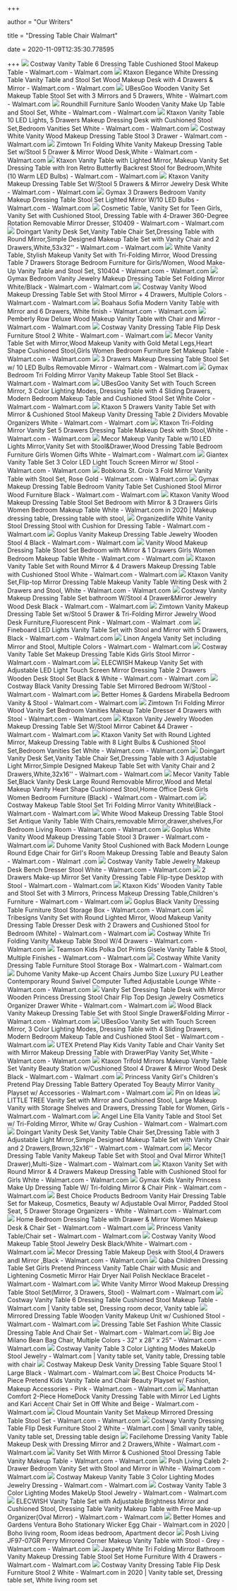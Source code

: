 +++
        
author = "Our Writers"
        
title = "Dressing Table Chair Walmart"
        
date = 2020-11-09T12:35:30.778595
        
+++
[ ![](https://i5.walmartimages.com/asr/7c420449-b5d8-42e7-a7e2-c3871a9f0d09_1.518bae246a82c34042429ddea10d42fa.jpeg?odnWidth=612&odnHeight=612&odnBg=ffffff)](https://i5.walmartimages.com/asr/7c420449-b5d8-42e7-a7e2-c3871a9f0d09_1.518bae246a82c34042429ddea10d42fa.jpeg?odnWidth=612&odnHeight=612&odnBg=ffffff) Costway Vanity Table 6 Dressing Table Cushioned Stool Makeup Table - Walmart.com  - Walmart.com
[ ![](https://i5.walmartimages.com/asr/482513c3-3a93-4c0c-b484-10336a344897_1.eddf388f68bb5f8891268c25c197a290.jpeg?odnWidth=612&odnHeight=612&odnBg=ffffff)](https://i5.walmartimages.com/asr/482513c3-3a93-4c0c-b484-10336a344897_1.eddf388f68bb5f8891268c25c197a290.jpeg?odnWidth=612&odnHeight=612&odnBg=ffffff) Ktaxon Elegance White Dressing Table Vanity Table and Stool Set Wood Makeup  Desk with 4 Drawers & Mirror - Walmart.com - Walmart.com
[ ![](https://i5.walmartimages.com/asr/2008015b-cdd5-4293-8f6e-d69f870a577a_1.14800a2e18d5ff1dc8debdb7112500eb.jpeg?odnWidth=612&odnHeight=612&odnBg=ffffff)](https://i5.walmartimages.com/asr/2008015b-cdd5-4293-8f6e-d69f870a577a_1.14800a2e18d5ff1dc8debdb7112500eb.jpeg?odnWidth=612&odnHeight=612&odnBg=ffffff) UBesGoo Wooden Vanity Set Makeup Table Stool Set with 3 Mirrors and 5  Drawers, White - Walmart.com - Walmart.com
[ ![](https://i5.walmartimages.com/asr/4741bdb0-afff-4f1b-8b73-925c4afb87f2_1.51c1bd37fcb47b35031673467e6d66a0.jpeg?odnWidth=612&odnHeight=612&odnBg=ffffff)](https://i5.walmartimages.com/asr/4741bdb0-afff-4f1b-8b73-925c4afb87f2_1.51c1bd37fcb47b35031673467e6d66a0.jpeg?odnWidth=612&odnHeight=612&odnBg=ffffff) Roundhill Furniture Sanlo Wooden Vanity Make Up Table and Stool Set, White  - Walmart.com - Walmart.com
[ ![](https://i5.walmartimages.com/asr/60e3875c-d8f9-4b6d-bb6d-5a36b3efffe1_1.b30f125db503ba9985a1ab3820177316.jpeg?odnWidth=612&odnHeight=612&odnBg=ffffff)](https://i5.walmartimages.com/asr/60e3875c-d8f9-4b6d-bb6d-5a36b3efffe1_1.b30f125db503ba9985a1ab3820177316.jpeg?odnWidth=612&odnHeight=612&odnBg=ffffff) Ktaxon Vanity Table 10 LED Lights, 5 Drawers Makeup Dressing Desk with  Cushioned Stool Set,Bedroom Vanities Set White - Walmart.com - Walmart.com
[ ![](https://i5.walmartimages.com/asr/40cba210-a40d-4133-ac9a-e382f4721970_1.fbab4d6e73b866d420c1a7addb50d442.jpeg?odnWidth=612&odnHeight=612&odnBg=ffffff)](https://i5.walmartimages.com/asr/40cba210-a40d-4133-ac9a-e382f4721970_1.fbab4d6e73b866d420c1a7addb50d442.jpeg?odnWidth=612&odnHeight=612&odnBg=ffffff) Costway White Vanity Wood Makeup Dressing Table Stool 3 Drawer - Walmart.com  - Walmart.com
[ ![](https://i5.walmartimages.com/asr/20371736-14d9-4783-9c60-99115610d565_1.08b51fbc35c1c653ac961e545f59f245.jpeg?odnWidth=612&odnHeight=612&odnBg=ffffff)](https://i5.walmartimages.com/asr/20371736-14d9-4783-9c60-99115610d565_1.08b51fbc35c1c653ac961e545f59f245.jpeg?odnWidth=612&odnHeight=612&odnBg=ffffff) Zimtown Tri Folding White Vanity Makeup Dressing Table Set w/Stool 5 Drawer  & Mirror Wood Desk,White - Walmart.com - Walmart.com
[ ![](https://i5.walmartimages.com/asr/476cf1f7-38fe-472c-b945-37f25157fd0a_1.47ebdc898e0dd2850ead83980bfe6664.jpeg?odnWidth=612&odnHeight=612&odnBg=ffffff)](https://i5.walmartimages.com/asr/476cf1f7-38fe-472c-b945-37f25157fd0a_1.47ebdc898e0dd2850ead83980bfe6664.jpeg?odnWidth=612&odnHeight=612&odnBg=ffffff) Ktaxon Vanity Table with Lighted Mirror, Makeup Vanity Set Dressing Table  with Iron Retro Butterfly Backrest Stool for Bedroom,White (10 Warm LED  Bulbs) - Walmart.com - Walmart.com
[ ![](https://i5.walmartimages.com/asr/d69b84dd-e457-47ac-ba67-d83dda8860de_1.6647258dc33948ba6e5c86119b5aa462.jpeg?odnWidth=612&odnHeight=612&odnBg=ffffff)](https://i5.walmartimages.com/asr/d69b84dd-e457-47ac-ba67-d83dda8860de_1.6647258dc33948ba6e5c86119b5aa462.jpeg?odnWidth=612&odnHeight=612&odnBg=ffffff) Ktaxon Vanity Makeup Dressing Table Set W/Stool 5 Drawers & Mirror Jewelry  Desk White - Walmart.com - Walmart.com
[ ![](https://i5.walmartimages.com/asr/0fcf5921-c55e-4d8f-b0cb-77df5d2bfc8e_1.8b989da94d579a52bcc8610eb01f4ff1.jpeg)](https://i5.walmartimages.com/asr/0fcf5921-c55e-4d8f-b0cb-77df5d2bfc8e_1.8b989da94d579a52bcc8610eb01f4ff1.jpeg) Gymax 3 Drawers Bedroom Vanity Makeup Dressing Table Stool Set Lighted  Mirror W/10 LED Bulbs - Walmart.com - Walmart.com
[ ![](https://i5.walmartimages.com/asr/bbf82979-bc5f-491b-89af-1b7d3ff1825e_1.8df1f747efd45e5038d32d036c278af5.jpeg?odnWidth=612&odnHeight=612&odnBg=ffffff)](https://i5.walmartimages.com/asr/bbf82979-bc5f-491b-89af-1b7d3ff1825e_1.8df1f747efd45e5038d32d036c278af5.jpeg?odnWidth=612&odnHeight=612&odnBg=ffffff) Cosmetic Table, Vanity Set for Teen Girls, Vanity Set with Cushioned Stool, Dressing  Table with 4-Drawer 360-Degree Rotation Removable Mirror Dresser, S10409 -  Walmart.com - Walmart.com
[ ![](https://i5.walmartimages.com/asr/69d70130-6f01-4d99-a7b0-4cc53152c9fd.2c4e1a14bdd5fa5d6c28bc8a030c1804.jpeg?odnWidth=612&odnHeight=612&odnBg=ffffff)](https://i5.walmartimages.com/asr/69d70130-6f01-4d99-a7b0-4cc53152c9fd.2c4e1a14bdd5fa5d6c28bc8a030c1804.jpeg?odnWidth=612&odnHeight=612&odnBg=ffffff) Doingart Vanity Desk Set,Vanity Table Chair Set,Dressing Table with Round  Mirror,Simple Designed Makeup Table Set with Vanity Chair and 2  Drawers,White,53x32'' - Walmart.com - Walmart.com
[ ![](https://i5.walmartimages.com/asr/84bdc1d0-9d82-477e-8098-d55649a458d3_1.fbe789677cb6fc395fccdaf999729396.jpeg?odnWidth=612&odnHeight=612&odnBg=ffffff)](https://i5.walmartimages.com/asr/84bdc1d0-9d82-477e-8098-d55649a458d3_1.fbe789677cb6fc395fccdaf999729396.jpeg?odnWidth=612&odnHeight=612&odnBg=ffffff) White Vanity Table, Stylish Makeup Vanity Set with Tri-Folding Mirror, Wood Dressing  Table 7 Drawers Storage Bedroom Furniture for Girls/Women, Wood Make-Up Vanity  Table and Stool Set, S10404 - Walmart.com - Walmart.com
[ ![](https://i5.walmartimages.com/asr/c813576b-79ea-48cf-b8a0-e0eaacc9f277_1.ea198d7d00795ff70340de754c256bba.jpeg?odnWidth=612&odnHeight=612&odnBg=ffffff)](https://i5.walmartimages.com/asr/c813576b-79ea-48cf-b8a0-e0eaacc9f277_1.ea198d7d00795ff70340de754c256bba.jpeg?odnWidth=612&odnHeight=612&odnBg=ffffff) Gymax Bedroom Vanity Jewelry Makeup Dressing Table Set Folding Mirror  White/Black - Walmart.com - Walmart.com
[ ![](https://i5.walmartimages.com/asr/138c768d-1819-4cb8-ad5f-7f0d0b0fe28e_1.b4f9702ec0fa68dae422ea30b9e4c9de.jpeg?odnWidth=612&odnHeight=612&odnBg=ffffff)](https://i5.walmartimages.com/asr/138c768d-1819-4cb8-ad5f-7f0d0b0fe28e_1.b4f9702ec0fa68dae422ea30b9e4c9de.jpeg?odnWidth=612&odnHeight=612&odnBg=ffffff) Costway Vanity Wood Makeup Dressing Table Set with Stool Mirror + 4  Drawers, Multiple Colors - Walmart.com - Walmart.com
[ ![](https://i5.walmartimages.com/asr/22c3530f-5688-410c-8fe5-05d7542af4c4_1.785eb7aa34613004656e27b83d187c81.jpeg?odnWidth=612&odnHeight=612&odnBg=ffffff)](https://i5.walmartimages.com/asr/22c3530f-5688-410c-8fe5-05d7542af4c4_1.785eb7aa34613004656e27b83d187c81.jpeg?odnWidth=612&odnHeight=612&odnBg=ffffff) Boahaus Sofia Modern Vanity Table with Mirror and 6 Drawers, White finish -  Walmart.com - Walmart.com
[ ![](https://i5.walmartimages.com/asr/7ca36ec7-b939-4992-8cd6-7718a88075e9_1.2ffe313eef5a259ab4094fd4b1f1ac8b.jpeg?odnWidth=612&odnHeight=612&odnBg=ffffff)](https://i5.walmartimages.com/asr/7ca36ec7-b939-4992-8cd6-7718a88075e9_1.2ffe313eef5a259ab4094fd4b1f1ac8b.jpeg?odnWidth=612&odnHeight=612&odnBg=ffffff) Pemberly Row Deluxe Wood Makeup Vanity Table with Chair and Mirror - Walmart.com  - Walmart.com
[ ![](https://i5.walmartimages.com/asr/400fa9ae-9f18-49a6-b10f-b2c46a9e39d9_1.871cd922dd52209d7668251b884926e1.jpeg?odnWidth=612&odnHeight=612&odnBg=ffffff)](https://i5.walmartimages.com/asr/400fa9ae-9f18-49a6-b10f-b2c46a9e39d9_1.871cd922dd52209d7668251b884926e1.jpeg?odnWidth=612&odnHeight=612&odnBg=ffffff) Costway Vanity Dressing Table Flip Desk Furniture Stool 2 White - Walmart.com  - Walmart.com
[ ![](https://i5.walmartimages.com/asr/47d2575d-6e77-4227-a08c-f50c0ec92208_1.db2249f1bba43c7974da65290bdf9966.jpeg?odnWidth=612&odnHeight=612&odnBg=ffffff)](https://i5.walmartimages.com/asr/47d2575d-6e77-4227-a08c-f50c0ec92208_1.db2249f1bba43c7974da65290bdf9966.jpeg?odnWidth=612&odnHeight=612&odnBg=ffffff) Mecor Vanity Table Set with Mirror,Wood Makeup Vanity with Gold Metal  Legs,Heart Shape Cushioned Stool,Girls Women Bedroom Furniture Set Makeup  Table - Walmart.com - Walmart.com
[ ![](https://i5.walmartimages.com/asr/1cb43b0c-0290-4566-bf6d-fdea5b24580b_1.43732b2fde276d4de13eaceb5c726097.jpeg?odnWidth=612&odnHeight=612&odnBg=ffffff)](https://i5.walmartimages.com/asr/1cb43b0c-0290-4566-bf6d-fdea5b24580b_1.43732b2fde276d4de13eaceb5c726097.jpeg?odnWidth=612&odnHeight=612&odnBg=ffffff) 3 Drawers Makeup Dressing Table Stool Set w/ 10 LED Bulbs Removable Mirror  - Walmart.com - Walmart.com
[ ![](https://i5.walmartimages.com/asr/bd0c7121-915f-4632-b5bc-b93e9538d0ea_1.39e51f77b0e8cf8941a585f8d84e851d.jpeg?odnWidth=612&odnHeight=612&odnBg=ffffff)](https://i5.walmartimages.com/asr/bd0c7121-915f-4632-b5bc-b93e9538d0ea_1.39e51f77b0e8cf8941a585f8d84e851d.jpeg?odnWidth=612&odnHeight=612&odnBg=ffffff) Gymax Bedroom Tri Folding Mirror Vanity Makeup Table Stool Set Black -  Walmart.com - Walmart.com
[ ![](https://i5.walmartimages.com/asr/10b78c8a-287f-45d1-9451-ea5fece31dae_1.c60f561249bf0cc75e82d3e39ed4d311.jpeg?odnWidth=612&odnHeight=612&odnBg=ffffff)](https://i5.walmartimages.com/asr/10b78c8a-287f-45d1-9451-ea5fece31dae_1.c60f561249bf0cc75e82d3e39ed4d311.jpeg?odnWidth=612&odnHeight=612&odnBg=ffffff) UBesGoo Vanity Set with Touch Screen Mirror, 3 Color Lighting Modes, Dressing  Table with 4 Sliding Drawers, Modern Bedroom Makeup Table and Cushioned  Stool Set White Color - Walmart.com - Walmart.com
[ ![](https://i5.walmartimages.com/asr/056721bb-5a32-4061-b041-19028ab26c83_1.f63e7de650e80e0d96d5169fb60ee1ce.jpeg?odnWidth=612&odnHeight=612&odnBg=ffffff)](https://i5.walmartimages.com/asr/056721bb-5a32-4061-b041-19028ab26c83_1.f63e7de650e80e0d96d5169fb60ee1ce.jpeg?odnWidth=612&odnHeight=612&odnBg=ffffff) Ktaxon 5 Drawers Vanity Table Set with Mirror & Cushioned Stool Makeup Vanity  Dressing Table 2 Dividers Movable Organizers White - Walmart.com - Walmart .com
[ ![](https://i5.walmartimages.com/asr/91369345-ec86-49ef-a9a2-1ffcb17ed51c_1.bd23a6afac82da042ee9a9cf0ccfccbf.jpeg?odnWidth=612&odnHeight=612&odnBg=ffffff)](https://i5.walmartimages.com/asr/91369345-ec86-49ef-a9a2-1ffcb17ed51c_1.bd23a6afac82da042ee9a9cf0ccfccbf.jpeg?odnWidth=612&odnHeight=612&odnBg=ffffff) Ktaxon Tri-Folding Mirror Vanity Set 5 Drawers Dressing Table Makeup Desk  with Stool,White - Walmart.com - Walmart.com
[ ![](https://i5.walmartimages.com/asr/913d69f4-d2fc-4186-ad59-219c031fdd24_1.6d1591f785f3454ea5a586d3e04840c2.jpeg?odnWidth=612&odnHeight=612&odnBg=ffffff)](https://i5.walmartimages.com/asr/913d69f4-d2fc-4186-ad59-219c031fdd24_1.6d1591f785f3454ea5a586d3e04840c2.jpeg?odnWidth=612&odnHeight=612&odnBg=ffffff) Mecor Makeup Vanity Table w/10 LED Lights Mirror,Vanity Set with  Stool&Drawer,Wood Dressing Table Bedroom Furniture Girls Women Gifts White  - Walmart.com - Walmart.com
[ ![](https://i5.walmartimages.com/asr/c94bf855-7c02-46b4-ba73-45b9e049885f_1.22ee2d9f1043de78f55c34cc6fd720e5.jpeg?odnWidth=612&odnHeight=612&odnBg=ffffff)](https://i5.walmartimages.com/asr/c94bf855-7c02-46b4-ba73-45b9e049885f_1.22ee2d9f1043de78f55c34cc6fd720e5.jpeg?odnWidth=612&odnHeight=612&odnBg=ffffff) Giantex Vanity Table Set 3 Color LED Light Touch Screen Mirror w/ Stool -  Walmart.com - Walmart.com
[ ![](https://i5.walmartimages.com/asr/21128f09-f2cd-4f53-9514-36eeb4349df5_1.8a6bf1f0729dc4c00b663cd8ac429613.jpeg?odnWidth=612&odnHeight=612&odnBg=ffffff)](https://i5.walmartimages.com/asr/21128f09-f2cd-4f53-9514-36eeb4349df5_1.8a6bf1f0729dc4c00b663cd8ac429613.jpeg?odnWidth=612&odnHeight=612&odnBg=ffffff) Bobkona St. Croix 3 Fold Mirror Vanity Table with Stool Set, Rose Gold -  Walmart.com - Walmart.com
[ ![](https://i5.walmartimages.com/asr/250a42f6-f389-4c0b-8463-a2c55e799b4c_1.2d8736fe8edd34c66c5f4cf8d5b2ff92.jpeg?odnWidth=612&odnHeight=612&odnBg=ffffff)](https://i5.walmartimages.com/asr/250a42f6-f389-4c0b-8463-a2c55e799b4c_1.2d8736fe8edd34c66c5f4cf8d5b2ff92.jpeg?odnWidth=612&odnHeight=612&odnBg=ffffff) Gymax Makeup Dressing Table Bedroom Vanity Table Set Cushioned Stool Mirror  Wood Furniture Black - Walmart.com - Walmart.com
[ ![](https://i.pinimg.com/originals/a3/6f/e4/a36fe470c9af55b593407f5b6f69d0c6.jpg)](https://i.pinimg.com/originals/a3/6f/e4/a36fe470c9af55b593407f5b6f69d0c6.jpg) Ktaxon Vanity Wood Makeup Dressing Table Stool Set Bedroom with Mirror & 3  Drawers Girls Women Bedroom Makeup Table White - Walmart.com in 2020 |  Makeup dressing table, Dressing table with stool,
[ ![](https://i5.walmartimages.com/asr/5b33679c-819b-469b-82c2-64b72a2bbf1a_1.b9ce735e1b60a0066d7abd529750e1f1.jpeg?odnWidth=612&odnHeight=612&odnBg=ffffff)](https://i5.walmartimages.com/asr/5b33679c-819b-469b-82c2-64b72a2bbf1a_1.b9ce735e1b60a0066d7abd529750e1f1.jpeg?odnWidth=612&odnHeight=612&odnBg=ffffff) Organizedlife White Vanity Stool Dressing Stool with Cushion for Dressing  Table - Walmart.com - Walmart.com
[ ![](https://i5.walmartimages.com/asr/bf69145d-0823-4294-8f11-f5a97da25489_1.a643f3c9542c856b8826916f2aa08039.jpeg?odnWidth=612&odnHeight=612&odnBg=ffffff)](https://i5.walmartimages.com/asr/bf69145d-0823-4294-8f11-f5a97da25489_1.a643f3c9542c856b8826916f2aa08039.jpeg?odnWidth=612&odnHeight=612&odnBg=ffffff) Goplus Vanity Makeup Dressing Table Jewelry Wooden Stool 4 Black - Walmart.com  - Walmart.com
[ ![](https://i5.walmartimages.com/asr/00b679de-eb81-4ca8-8da9-69028d516871.b0f079fd15b68c299524e6a0565489a1.jpeg?odnWidth=612&odnHeight=612&odnBg=ffffff)](https://i5.walmartimages.com/asr/00b679de-eb81-4ca8-8da9-69028d516871.b0f079fd15b68c299524e6a0565489a1.jpeg?odnWidth=612&odnHeight=612&odnBg=ffffff) Vanity Wood Makeup Dressing Table Stool Set Bedroom with Mirror & 1 Drawers  Girls Women Bedroom Makeup Table White - Walmart.com - Walmart.com
[ ![](https://i5.walmartimages.com/asr/d5a88a4a-116b-4f17-9abb-a3aa3ce22007_1.b3b460c76d6e6333db80964d7b73ecdf.jpeg)](https://i5.walmartimages.com/asr/d5a88a4a-116b-4f17-9abb-a3aa3ce22007_1.b3b460c76d6e6333db80964d7b73ecdf.jpeg) Ktaxon Vanity Table Set with Round Mirror & 4 Drawers Makeup Dressing Table  with Cushioned Stool White - Walmart.com - Walmart.com
[ ![](https://i5.walmartimages.com/asr/627f2446-30cc-4bff-8d33-41b30da3b0c4_1.7e6878ca35178bc2f192587b0f193f64.jpeg?odnWidth=612&odnHeight=612&odnBg=ffffff)](https://i5.walmartimages.com/asr/627f2446-30cc-4bff-8d33-41b30da3b0c4_1.7e6878ca35178bc2f192587b0f193f64.jpeg?odnWidth=612&odnHeight=612&odnBg=ffffff) Ktaxon Vanity Set,Flip-top Mirror Dressing Table Makeup Vanity Table  Writing Desk with 2 Drawers and Stool, White - Walmart.com - Walmart.com
[ ![](https://i5.walmartimages.com/asr/8a806ffe-614d-4af2-b3d6-f13d52d66dfb.40a48ac7809bffa7c8f51d8fda087255.jpeg?odnWidth=612&odnHeight=612&odnBg=ffffff)](https://i5.walmartimages.com/asr/8a806ffe-614d-4af2-b3d6-f13d52d66dfb.40a48ac7809bffa7c8f51d8fda087255.jpeg?odnWidth=612&odnHeight=612&odnBg=ffffff) Costway Vanity Makeup Dressing Table Set bathroom W/Stool 4 Drawer&Mirror  Jewelry Wood Desk Black - Walmart.com - Walmart.com
[ ![](https://i5.walmartimages.com/asr/81e1a124-d7b7-40bd-bb8f-6c4a5e8d0c87.c5ecac0a8e0cecb14d893966a369d4cb.jpeg?odnWidth=612&odnHeight=612&odnBg=ffffff)](https://i5.walmartimages.com/asr/81e1a124-d7b7-40bd-bb8f-6c4a5e8d0c87.c5ecac0a8e0cecb14d893966a369d4cb.jpeg?odnWidth=612&odnHeight=612&odnBg=ffffff) Zimtown Vanity Makeup Dressing Table Set w/Stool 5 Drawer & Tri-Folding  Mirror Jewelry Wood Desk Furniture,Fluorescent Pink - Walmart.com - Walmart .com
[ ![](https://i5.walmartimages.com/asr/e89bc36d-e144-4a47-b870-15b848614011_1.46eef88aae895cbbf3e5b80364470e7e.jpeg?odnWidth=612&odnHeight=612&odnBg=ffffff)](https://i5.walmartimages.com/asr/e89bc36d-e144-4a47-b870-15b848614011_1.46eef88aae895cbbf3e5b80364470e7e.jpeg?odnWidth=612&odnHeight=612&odnBg=ffffff) Fineboard LED Lights Vanity Table Set with Stool and Mirror with 5 Drawers,  Black - Walmart.com - Walmart.com
[ ![](https://i5.walmartimages.com/asr/a1697ac8-5bb5-4d2a-8ecf-7a34cf3cb810_1.9112723c1afd38b7994f76ecc19621db.jpeg)](https://i5.walmartimages.com/asr/a1697ac8-5bb5-4d2a-8ecf-7a34cf3cb810_1.9112723c1afd38b7994f76ecc19621db.jpeg) Linon Angela Vanity Set including Mirror and Stool, Multiple Colors -  Walmart.com - Walmart.com
[ ![](https://i5.walmartimages.com/asr/da05b474-1078-4787-a68a-aa53922c2aa3_1.8e1befb73947c89b37a0457b8974a15b.jpeg?odnWidth=612&odnHeight=612&odnBg=ffffff)](https://i5.walmartimages.com/asr/da05b474-1078-4787-a68a-aa53922c2aa3_1.8e1befb73947c89b37a0457b8974a15b.jpeg?odnWidth=612&odnHeight=612&odnBg=ffffff) Costway Vanity Table Set Makeup Dressing Table Kids Girls Stool Mirror -  Walmart.com - Walmart.com
[ ![](https://i5.walmartimages.com/asr/cf90271a-4421-4db3-946a-4eb527fc9e6b_1.90b404b9c83d2f2fbd712a4e7574352a.jpeg?odnWidth=612&odnHeight=612&odnBg=ffffff)](https://i5.walmartimages.com/asr/cf90271a-4421-4db3-946a-4eb527fc9e6b_1.90b404b9c83d2f2fbd712a4e7574352a.jpeg?odnWidth=612&odnHeight=612&odnBg=ffffff) ELECWISH Makeup Vanity Set with Adjustable LED Light Touch Screen Mirror Dressing  Table 2 Drawers Wooden Desk Stool Set Black & White - Walmart.com - Walmart .com
[ ![](https://i5.walmartimages.com/asr/08192147-4336-4558-9854-a52ba9174c6f_1.d3968084b1d85c08e32a12b929370d9d.jpeg?odnWidth=612&odnHeight=612&odnBg=ffffff)](https://i5.walmartimages.com/asr/08192147-4336-4558-9854-a52ba9174c6f_1.d3968084b1d85c08e32a12b929370d9d.jpeg?odnWidth=612&odnHeight=612&odnBg=ffffff) Costway Black Vanity Dressing Table Set Mirrored Bedroom W/Stool - Walmart.com  - Walmart.com
[ ![](https://i5.walmartimages.com/asr/c2d972e7-5c7f-4c6f-bdc1-7e49c06cd32b_1.4c9ca9807d93b0524e748d02a691b78d.jpeg)](https://i5.walmartimages.com/asr/c2d972e7-5c7f-4c6f-bdc1-7e49c06cd32b_1.4c9ca9807d93b0524e748d02a691b78d.jpeg) Better Homes & Gardens Mirabella Bedroom Vanity & Stool - Walmart.com -  Walmart.com
[ ![](https://i5.walmartimages.com/asr/cca6f386-9e9b-4cbc-9f3b-1c9bf4ecfb09_1.0f2ca8c568ecafa3712ba436836e046d.jpeg?odnWidth=612&odnHeight=612&odnBg=ffffff)](https://i5.walmartimages.com/asr/cca6f386-9e9b-4cbc-9f3b-1c9bf4ecfb09_1.0f2ca8c568ecafa3712ba436836e046d.jpeg?odnWidth=612&odnHeight=612&odnBg=ffffff) Zimtown Tri Folding Mirror Wood Vanity Set Bedroom Vanities Makeup Table  Dresser 4 Drawers with Stool - Walmart.com - Walmart.com
[ ![](https://i5.walmartimages.com/asr/50670539-b3b6-4fb0-b66d-f5255a63b2b4_1.6b76bcafe66a69bf835783e89aa0c0fc.jpeg?odnWidth=612&odnHeight=612&odnBg=ffffff)](https://i5.walmartimages.com/asr/50670539-b3b6-4fb0-b66d-f5255a63b2b4_1.6b76bcafe66a69bf835783e89aa0c0fc.jpeg?odnWidth=612&odnHeight=612&odnBg=ffffff) Ktaxon Vanity Jewelry Wooden Makeup Dressing Table Set W/Stool Mirror  Cabinet &4 Drawer - Walmart.com - Walmart.com
[ ![](https://i5.walmartimages.com/asr/cfd19ace-37e0-4f57-a587-03676a2d013a_1.ff6997dbcf7acfc3591b067158199962.jpeg?odnWidth=612&odnHeight=612&odnBg=ffffff)](https://i5.walmartimages.com/asr/cfd19ace-37e0-4f57-a587-03676a2d013a_1.ff6997dbcf7acfc3591b067158199962.jpeg?odnWidth=612&odnHeight=612&odnBg=ffffff) Ktaxon Vanity Set with Round Lighted Mirror, Makeup Dressing Table with 8  Light Bulbs & Cushioned Stool Set,Bedroom Vanities Set White - Walmart.com  - Walmart.com
[ ![](https://i5.walmartimages.com/asr/7448190d-c46c-4dad-8a16-7581c7abcf2a.7908f45b7ddc1b1b52bbd1103a7414f1.jpeg?odnWidth=612&odnHeight=612&odnBg=ffffff)](https://i5.walmartimages.com/asr/7448190d-c46c-4dad-8a16-7581c7abcf2a.7908f45b7ddc1b1b52bbd1103a7414f1.jpeg?odnWidth=612&odnHeight=612&odnBg=ffffff) Doingart Vanity Desk Set,Vanity Table Chair Set,Dressing Table with 3  Adjustable Light Mirror,Simple Designed Makeup Table Set with Vanity Chair  and 2 Drawers,White,32x16'' - Walmart.com - Walmart.com
[ ![](https://i5.walmartimages.com/asr/37538a2d-eed6-4a7a-955e-463492aff2bb_1.5a9997d3270dddd195320f2844f1c6d1.jpeg?odnWidth=612&odnHeight=612&odnBg=ffffff)](https://i5.walmartimages.com/asr/37538a2d-eed6-4a7a-955e-463492aff2bb_1.5a9997d3270dddd195320f2844f1c6d1.jpeg?odnWidth=612&odnHeight=612&odnBg=ffffff) Mecor Vanity Table Set,Black Vanity Desk Large Round Removable Mirror,Wood  and Metal Makeup Vanity Heart Shape Cushioned Stool,Home Office Desk Girls  Women Bedroom Furniture (Black) - Walmart.com - Walmart.com
[ ![](https://i5.walmartimages.com/asr/3cacfc3a-c16f-413a-a8a9-c61947407b03_1.4ec80eea240a5cba697f45309e5faf1c.jpeg?odnWidth=612&odnHeight=612&odnBg=ffffff)](https://i5.walmartimages.com/asr/3cacfc3a-c16f-413a-a8a9-c61947407b03_1.4ec80eea240a5cba697f45309e5faf1c.jpeg?odnWidth=612&odnHeight=612&odnBg=ffffff) Costway Makeup Table Stool Set Tri Folding Mirror Vanity White\Black -  Walmart.com - Walmart.com
[ ![](https://i5.walmartimages.com/asr/5d85c2ee-a52e-47a5-9390-012e05633fa0.04cc0b7c8191140f94795f6a023734c4.jpeg?odnWidth=612&odnHeight=612&odnBg=ffffff)](https://i5.walmartimages.com/asr/5d85c2ee-a52e-47a5-9390-012e05633fa0.04cc0b7c8191140f94795f6a023734c4.jpeg?odnWidth=612&odnHeight=612&odnBg=ffffff) White Wood Makeup Dressing Table Stool Set Antique Vanity Table With Chairs,removable  Mirror,drawer,shelves,For Bedroom Living Room - Walmart.com - Walmart.com
[ ![](https://i5.walmartimages.com/asr/82a7f392-5acb-435f-9816-979a57c23ac3_1.4471e3c94b1b2535fd75d62ee6366625.jpeg?odnWidth=2000&odnHeight=2000&odnBg=ffffff)](https://i5.walmartimages.com/asr/82a7f392-5acb-435f-9816-979a57c23ac3_1.4471e3c94b1b2535fd75d62ee6366625.jpeg?odnWidth=2000&odnHeight=2000&odnBg=ffffff) Goplus White Vanity Wood Makeup Dressing Table Stool 3 Drawer - Walmart.com  - Walmart.com
[ ![](https://i5.walmartimages.com/asr/67cc9155-f4cd-495c-b19e-e1d345af7fe5_1.684563ae1ea1ec6667f41bd55273646a.jpeg?odnWidth=612&odnHeight=612&odnBg=ffffff)](https://i5.walmartimages.com/asr/67cc9155-f4cd-495c-b19e-e1d345af7fe5_1.684563ae1ea1ec6667f41bd55273646a.jpeg?odnWidth=612&odnHeight=612&odnBg=ffffff) Duhome Vanity Stool Cushioned with Back Modern Lounge Round Edge Chair for  Girl's Room Makeup Dressing Table and Beauty Salon - Walmart.com - Walmart .com
[ ![](https://i5.walmartimages.com/asr/327d2442-1417-45ff-869b-4c009472e7d0_1.67531ca0367539c2e06b22a90e015d4b.jpeg?odnWidth=612&odnHeight=612&odnBg=ffffff)](https://i5.walmartimages.com/asr/327d2442-1417-45ff-869b-4c009472e7d0_1.67531ca0367539c2e06b22a90e015d4b.jpeg?odnWidth=612&odnHeight=612&odnBg=ffffff) Costway Vanity Table Jewelry Makeup Desk Bench Dresser Stool White - Walmart.com  - Walmart.com
[ ![](https://i5.walmartimages.com/asr/525d53a1-1ae7-41e9-9073-04c0972e9fb2_1.e3b3819e2f588e6a30941c168ea35ee3.jpeg?odnWidth=612&odnHeight=612&odnBg=ffffff)](https://i5.walmartimages.com/asr/525d53a1-1ae7-41e9-9073-04c0972e9fb2_1.e3b3819e2f588e6a30941c168ea35ee3.jpeg?odnWidth=612&odnHeight=612&odnBg=ffffff) 2 Drawers Make-up Mirror Set Vanity Dressing Table Flip-type Desktop with  Stool - Walmart.com - Walmart.com
[ ![](https://i5.walmartimages.com/asr/d3f1d05a-f2b9-49b8-89f4-128b4559fbcd_1.0ecfb0e7e6980285c63290cb5648ff0b.jpeg?odnWidth=612&odnHeight=612&odnBg=ffffff)](https://i5.walmartimages.com/asr/d3f1d05a-f2b9-49b8-89f4-128b4559fbcd_1.0ecfb0e7e6980285c63290cb5648ff0b.jpeg?odnWidth=612&odnHeight=612&odnBg=ffffff) Ktaxon Kids' Wooden Vanity Table and Stool Set with 3 Mirrors, Princess  Makeup Dressing Table,Children's Furniture - Walmart.com - Walmart.com
[ ![](https://i5.walmartimages.com/asr/7ef574f8-140b-430a-9c0d-385bebc85f0f_1.c085b7f058d859fe6964387fd47d861b.jpeg?odnWidth=612&odnHeight=612&odnBg=ffffff)](https://i5.walmartimages.com/asr/7ef574f8-140b-430a-9c0d-385bebc85f0f_1.c085b7f058d859fe6964387fd47d861b.jpeg?odnWidth=612&odnHeight=612&odnBg=ffffff) Goplus Black Vanity Dressing Table Furniture Stool Storage Box - Walmart.com  - Walmart.com
[ ![](https://i5.walmartimages.com/asr/650449d8-0d97-4644-86ec-3b5f69ca2640_1.52ff2757c7818c16e117dad0598abbf3.jpeg?odnWidth=612&odnHeight=612&odnBg=ffffff)](https://i5.walmartimages.com/asr/650449d8-0d97-4644-86ec-3b5f69ca2640_1.52ff2757c7818c16e117dad0598abbf3.jpeg?odnWidth=612&odnHeight=612&odnBg=ffffff) Tribesigns Vanity Set with Round Lighted Mirror, Wood Makeup Vanity  Dressing Table Dresser Desk with 2 Drawers and Cushioned Stool for Bedroom  (White) - Walmart.com - Walmart.com
[ ![](https://i5.walmartimages.com/asr/9091731d-1c27-49d0-a6e2-e7c6be30c9ba_1.d1af346c2750f965830ce9140202f9cc.jpeg?odnWidth=612&odnHeight=612&odnBg=ffffff)](https://i5.walmartimages.com/asr/9091731d-1c27-49d0-a6e2-e7c6be30c9ba_1.d1af346c2750f965830ce9140202f9cc.jpeg?odnWidth=612&odnHeight=612&odnBg=ffffff) Costway White Tri Folding Vanity Makeup Table Stool W/4 Drawers - Walmart.com  - Walmart.com
[ ![](https://i5.walmartimages.com/asr/ff99aa65-afae-47d8-8ad1-78ef46148edd_1.5f89d04bb79ccc8546f45814526c408d.jpeg?odnWidth=612&odnHeight=612&odnBg=ffffff)](https://i5.walmartimages.com/asr/ff99aa65-afae-47d8-8ad1-78ef46148edd_1.5f89d04bb79ccc8546f45814526c408d.jpeg?odnWidth=612&odnHeight=612&odnBg=ffffff) Teamson Kids Polka Dot Prints Gisele Vanity Table & Stool, Multiple  Finishes - Walmart.com - Walmart.com
[ ![](https://i5.walmartimages.com/asr/e2605422-14f9-4f0b-ac4b-7bf4495fce61_1.02d8a3c37c2e4855194eedf0109e16a1.jpeg)](https://i5.walmartimages.com/asr/e2605422-14f9-4f0b-ac4b-7bf4495fce61_1.02d8a3c37c2e4855194eedf0109e16a1.jpeg) Costway White Vanity Dressing Table Furniture Stool Storage Box - Walmart.com  - Walmart.com
[ ![](https://i5.walmartimages.com/asr/fb6cca62-ee87-49f9-aab6-107fa2687270_1.7152a7fbef17cc273a495ebcfb42bad9.jpeg?odnWidth=612&odnHeight=612&odnBg=ffffff)](https://i5.walmartimages.com/asr/fb6cca62-ee87-49f9-aab6-107fa2687270_1.7152a7fbef17cc273a495ebcfb42bad9.jpeg?odnWidth=612&odnHeight=612&odnBg=ffffff) Duhome Vanity Make-up Accent Chairs Jumbo Size Luxury PU Leather  Contemporary Round Swivel Computer Tufted Adjustable Lounge White - Walmart.com  - Walmart.com
[ ![](https://i5.walmartimages.com/asr/92bb1083-ff1f-4920-b7de-71ac0f35eeba_1.5f8b833347c7640a035f87fcaaf58d0c.jpeg?odnWidth=612&odnHeight=612&odnBg=ffffff)](https://i5.walmartimages.com/asr/92bb1083-ff1f-4920-b7de-71ac0f35eeba_1.5f8b833347c7640a035f87fcaaf58d0c.jpeg?odnWidth=612&odnHeight=612&odnBg=ffffff) Vanity Set Dressing Table Desk with Mirror Wooden Princess Dressing Stool  Chair Flip Top Design Jewelry Cosmetics Organizer Drawer White - Walmart.com  - Walmart.com
[ ![](https://i5.walmartimages.com/asr/8eda6123-3bbb-43b7-9b9d-35a82faf381d.4d58a0dd0fd7ec7e37d1a5b729eb1536.jpeg?odnWidth=612&odnHeight=612&odnBg=ffffff)](https://i5.walmartimages.com/asr/8eda6123-3bbb-43b7-9b9d-35a82faf381d.4d58a0dd0fd7ec7e37d1a5b729eb1536.jpeg?odnWidth=612&odnHeight=612&odnBg=ffffff) Wood Black Vanity Makeup Dressing Table Set with Stool Single  Drawer&Folding Mirror - Walmart.com - Walmart.com
[ ![](https://i5.walmartimages.com/asr/26b06449-9323-42b6-a36f-ed9f85a13b8e_1.b97fa2a124acc11b9720a6aad23bcd8a.jpeg?odnWidth=612&odnHeight=612&odnBg=ffffff)](https://i5.walmartimages.com/asr/26b06449-9323-42b6-a36f-ed9f85a13b8e_1.b97fa2a124acc11b9720a6aad23bcd8a.jpeg?odnWidth=612&odnHeight=612&odnBg=ffffff) UBesGoo Vanity Set with Touch Screen Mirror, 3 Color Lighting Modes, Dressing  Table with 4 Sliding Drawers, Modern Bedroom Makeup Table and Cushioned  Stool Set - Walmart.com - Walmart.com
[ ![](https://i5.walmartimages.com/asr/94664aad-6564-4cbf-ae2a-ac0902f32a80.e21a943473b3fa18e0e05570589b1501.jpeg?odnWidth=612&odnHeight=612&odnBg=ffffff)](https://i5.walmartimages.com/asr/94664aad-6564-4cbf-ae2a-ac0902f32a80.e21a943473b3fa18e0e05570589b1501.jpeg?odnWidth=612&odnHeight=612&odnBg=ffffff) UTEX Pretend Play Kids Vanity Table and Chair Vanity Set with Mirror Makeup Dressing  Table with DrawerPlay Vanity Set,White - Walmart.com - Walmart.com
[ ![](https://i5.walmartimages.com/asr/d1a5d8b0-8442-45be-a3fe-aea154ccbcf5.d2b1cb26117ad55712998945e5b07b55.jpeg?odnWidth=612&odnHeight=612&odnBg=ffffff)](https://i5.walmartimages.com/asr/d1a5d8b0-8442-45be-a3fe-aea154ccbcf5.d2b1cb26117ad55712998945e5b07b55.jpeg?odnWidth=612&odnHeight=612&odnBg=ffffff) Ktaxon Trifold Mirrors Makeup Vanity Table Set Vanity Beauty Station  w/Cushioned Stool 4 Drawer & Mirror Wood Desk Black - Walmart.com - Walmart .com
[ ![](https://i5.walmartimages.com/asr/f90b1431-9db7-4417-93dd-f20f89a9fffa_1.5cb7ce708d4d017cc41ad2b2abeeb08a.jpeg?odnWidth=612&odnHeight=612&odnBg=ffffff)](https://i5.walmartimages.com/asr/f90b1431-9db7-4417-93dd-f20f89a9fffa_1.5cb7ce708d4d017cc41ad2b2abeeb08a.jpeg?odnWidth=612&odnHeight=612&odnBg=ffffff) Princess Vanity Girl's Children's Pretend Play Dressing Table Battery  Operated Toy Beauty Mirror Vanity Playset w/ Accessories - Walmart.com -  Walmart.com
[ ![](https://i.pinimg.com/originals/02/6b/27/026b279797dd92230333830c3e21f62b.jpg)](https://i.pinimg.com/originals/02/6b/27/026b279797dd92230333830c3e21f62b.jpg) Pin on Ideas
[ ![](https://i5.walmartimages.com/asr/6022ea76-d7a0-4bca-bb29-85cc7cfc6727.86adedb770db000130e6d48fba3e72db.jpeg?odnWidth=612&odnHeight=612&odnBg=ffffff)](https://i5.walmartimages.com/asr/6022ea76-d7a0-4bca-bb29-85cc7cfc6727.86adedb770db000130e6d48fba3e72db.jpeg?odnWidth=612&odnHeight=612&odnBg=ffffff) LITTLE TREE Vanity Set with Mirror and Cushioned Stool, Large Makeup Vanity  with Storage Shelves and Drawers, Dressing Table for Women, Girls - Walmart.com  - Walmart.com
[ ![](https://i5.walmartimages.com/asr/a57bb5ff-9531-4c94-b187-1ddf56981305_1.b321aeb9a1fc276a0083df0073ac35d6.jpeg?odnWidth=612&odnHeight=612&odnBg=ffffff)](https://i5.walmartimages.com/asr/a57bb5ff-9531-4c94-b187-1ddf56981305_1.b321aeb9a1fc276a0083df0073ac35d6.jpeg?odnWidth=612&odnHeight=612&odnBg=ffffff) Angel Line Ella Vanity Table and Stool Set w/ Tri-Folding Mirror, White w/  Gray Cushion - Walmart.com - Walmart.com
[ ![](https://i5.walmartimages.com/asr/9b8cb827-6a52-4323-86dc-70fba7ca9ed9.1dd1c15cdc53a749b8afa8265e842ff7.jpeg?odnWidth=612&odnHeight=612&odnBg=ffffff)](https://i5.walmartimages.com/asr/9b8cb827-6a52-4323-86dc-70fba7ca9ed9.1dd1c15cdc53a749b8afa8265e842ff7.jpeg?odnWidth=612&odnHeight=612&odnBg=ffffff) Doingart Vanity Desk Set,Vanity Table Chair Set,Dressing Table with 3  Adjustable Light Mirror,Simple Designed Makeup Table Set with Vanity Chair  and 2 Drawers,Brown,32x16'' - Walmart.com - Walmart.com
[ ![](https://i5.walmartimages.com/asr/2d131e0c-51be-4082-ac18-5b5f5c51fff7_1.d7228e0ed4095a32cc679cf7f777e8b2.jpeg?odnWidth=612&odnHeight=612&odnBg=ffffff)](https://i5.walmartimages.com/asr/2d131e0c-51be-4082-ac18-5b5f5c51fff7_1.d7228e0ed4095a32cc679cf7f777e8b2.jpeg?odnWidth=612&odnHeight=612&odnBg=ffffff) Mecor Dressing Table Vanity Makeup Table Set with Stool and Oval Mirror  White(1 Drawer),Multi-Size - Walmart.com - Walmart.com
[ ![](https://i5.walmartimages.com/asr/5cac6cad-bbfc-4ec6-90cd-7d61d582e1af_1.4181b7159c378df50669f7f9526d05ad.jpeg?odnWidth=612&odnHeight=612&odnBg=ffffff)](https://i5.walmartimages.com/asr/5cac6cad-bbfc-4ec6-90cd-7d61d582e1af_1.4181b7159c378df50669f7f9526d05ad.jpeg?odnWidth=612&odnHeight=612&odnBg=ffffff) Ktaxon Vanity Set with Round Mirror & 4 Drawers Makeup Dressing Table with  Cushioned Stool for Girls White - Walmart.com - Walmart.com
[ ![](https://i5.walmartimages.com/asr/f81620b4-32e4-40a5-9203-f3411929f0ed.b89778f0bfd651df3771583e10c182c5.jpeg?odnWidth=612&odnHeight=612&odnBg=ffffff)](https://i5.walmartimages.com/asr/f81620b4-32e4-40a5-9203-f3411929f0ed.b89778f0bfd651df3771583e10c182c5.jpeg?odnWidth=612&odnHeight=612&odnBg=ffffff) Gymax Kids Vanity Princess Make Up Dressing Table W/ Tri-folding Mirror &  Chair Pink - Walmart.com - Walmart.com
[ ![](https://i5.walmartimages.com/asr/12096686-5759-48e3-a876-0904db152bce_1.314508f6da15040099dc2eef80b179e6.jpeg?odnWidth=612&odnHeight=612&odnBg=ffffff)](https://i5.walmartimages.com/asr/12096686-5759-48e3-a876-0904db152bce_1.314508f6da15040099dc2eef80b179e6.jpeg?odnWidth=612&odnHeight=612&odnBg=ffffff) Best Choice Products Bedroom Vanity Hair Dressing Table Set for Makeup,  Cosmetics, Beauty w/ Adjustable Oval Mirror, Padded Stool Seat, 5 Drawer  Storage Organizers - White - Walmart.com - Walmart.com
[ ![](https://i5.walmartimages.com/asr/39d01988-3e81-4c4c-a479-536c4f589503.9b7ae28c44fd71054043ece8df6f50f8.jpeg?odnWidth=612&odnHeight=612&odnBg=ffffff)](https://i5.walmartimages.com/asr/39d01988-3e81-4c4c-a479-536c4f589503.9b7ae28c44fd71054043ece8df6f50f8.jpeg?odnWidth=612&odnHeight=612&odnBg=ffffff) Home Bedroom Dressing Table with Drawer & Mirror Women Makeup Desk & Chair  Set - Walmart.com - Walmart.com
[ ![](https://i5.walmartimages.com/asr/c301abfa-81df-4ec5-a46a-8c7d1944bcab_1.35af8883d4cc336ec8a0c49b58c5bbbb.jpeg?odnWidth=612&odnHeight=612&odnBg=ffffff)](https://i5.walmartimages.com/asr/c301abfa-81df-4ec5-a46a-8c7d1944bcab_1.35af8883d4cc336ec8a0c49b58c5bbbb.jpeg?odnWidth=612&odnHeight=612&odnBg=ffffff) Princess Vanity Table/Chair set - Walmart.com - Walmart.com
[ ![](https://i5.walmartimages.com/asr/6ec3920c-2fa0-463a-a7cf-b2afee6f93bb_1.c6ef8139793ebe787047e828980f3480.jpeg?odnWidth=612&odnHeight=612&odnBg=ffffff)](https://i5.walmartimages.com/asr/6ec3920c-2fa0-463a-a7cf-b2afee6f93bb_1.c6ef8139793ebe787047e828980f3480.jpeg?odnWidth=612&odnHeight=612&odnBg=ffffff) Costway Vanity Wood Makeup Table Stool Jewelry Desk Black/White - Walmart.com  - Walmart.com
[ ![](https://i5.walmartimages.com/asr/4a996fef-1bb2-43d1-9c6b-66a55bca8c5a_1.ea7981fe360c626653592e3067382a8d.jpeg?odnWidth=612&odnHeight=612&odnBg=ffffff)](https://i5.walmartimages.com/asr/4a996fef-1bb2-43d1-9c6b-66a55bca8c5a_1.ea7981fe360c626653592e3067382a8d.jpeg?odnWidth=612&odnHeight=612&odnBg=ffffff) Mecor Dressing Table Makeup Desk with Stool,4 Drawers andl Mirror ,Black -  Walmart.com - Walmart.com
[ ![](https://i5.walmartimages.com/asr/47fdad35-951f-4f25-88c3-7c06e9c0f300.9b292121a9904f4879d713b96a86a31d.jpeg?odnWidth=612&odnHeight=612&odnBg=ffffff)](https://i5.walmartimages.com/asr/47fdad35-951f-4f25-88c3-7c06e9c0f300.9b292121a9904f4879d713b96a86a31d.jpeg?odnWidth=612&odnHeight=612&odnBg=ffffff) Qaba Children Dressing Table Set Girls Pretend Princess Vanity Table Chair  with Music and Lightening Cosmetic Mirror Hair Dryer Nail Polish Necklace  Bracelet - Walmart.com - Walmart.com
[ ![](https://i5.walmartimages.com/asr/d47892e9-0419-4bc0-a507-4765b9de55dc_1.84a35a75f0f084c1a59e0492c5bc93ca.jpeg?odnWidth=612&odnHeight=612&odnBg=ffffff)](https://i5.walmartimages.com/asr/d47892e9-0419-4bc0-a507-4765b9de55dc_1.84a35a75f0f084c1a59e0492c5bc93ca.jpeg?odnWidth=612&odnHeight=612&odnBg=ffffff) White Vanity Mirror Wood Makeup Dressing Table Stool Set(Mirror, 3 Drawers,  Stool) - Walmart.com - Walmart.com
[ ![](https://i.pinimg.com/originals/44/89/e4/4489e46c42367e909fa2cc2a4d36d8ab.jpg)](https://i.pinimg.com/originals/44/89/e4/4489e46c42367e909fa2cc2a4d36d8ab.jpg) Costway Vanity Table 6 Dressing Table Cushioned Stool Makeup Table - Walmart.com  | Vanity table set, Dressing room decor, Vanity table
[ ![](https://i5.walmartimages.com/asr/587b7ad7-33ad-4202-80c9-83122f6e47df_1.c5f4f8bb3d4262b9d50be614ce0dab1c.jpeg?odnWidth=2000&odnHeight=2000&odnBg=ffffff)](https://i5.walmartimages.com/asr/587b7ad7-33ad-4202-80c9-83122f6e47df_1.c5f4f8bb3d4262b9d50be614ce0dab1c.jpeg?odnWidth=2000&odnHeight=2000&odnBg=ffffff) Mirrored Dressing Table Wooden Vanity Makeup Unit w/ Cushioned Stool -  Walmart.com - Walmart.com
[ ![](https://i5.walmartimages.com/asr/cc39bf12-8563-48f8-b789-444109109d26_1.259533c51062229fb76eadb1395025ac.jpeg?odnWidth=612&odnHeight=612&odnBg=ffffff)](https://i5.walmartimages.com/asr/cc39bf12-8563-48f8-b789-444109109d26_1.259533c51062229fb76eadb1395025ac.jpeg?odnWidth=612&odnHeight=612&odnBg=ffffff) Dressing Table Set Fashion White Classic Dressing Table And Chair Set -  Walmart.com - Walmart.com
[ ![](https://i5.walmartimages.com/asr/7a112091-197a-48d9-9e58-6503ee0041c2_1.ee22dbd743135855c15fa10d50f5ec7a.jpeg)](https://i5.walmartimages.com/asr/7a112091-197a-48d9-9e58-6503ee0041c2_1.ee22dbd743135855c15fa10d50f5ec7a.jpeg) Big Joe Milano Bean Bag Chair, Multiple Colors - 32" x 28" x 25" - Walmart.com  - Walmart.com
[ ![](https://i.pinimg.com/474x/0e/0e/9d/0e0e9df087b6ec677eba9652d0db63a9.jpg)](https://i.pinimg.com/474x/0e/0e/9d/0e0e9df087b6ec677eba9652d0db63a9.jpg) Costway Vanity Table 3 Color Lighting Modes MakeUp Stool Jewelry - Walmart.com  | Vanity table set, Vanity table, Dressing table with chair
[ ![](https://i5.walmartimages.com/asr/8e11213e-8dea-4671-bd7e-232c5f3ce0ae_1.8acb7ac7d7df5c41955a29c2cc18b20b.jpeg?odnWidth=612&odnHeight=612&odnBg=ffffff)](https://i5.walmartimages.com/asr/8e11213e-8dea-4671-bd7e-232c5f3ce0ae_1.8acb7ac7d7df5c41955a29c2cc18b20b.jpeg?odnWidth=612&odnHeight=612&odnBg=ffffff) Costway Makeup Desk Vanity Dressing Table Square Stool 1 Large Black -  Walmart.com - Walmart.com
[ ![](https://i5.walmartimages.com/asr/234f2cc7-07ed-4696-82e0-d9af8ee0b1c2.0a3f673a8c60b0ba409daa7dbf964241.jpeg?odnWidth=612&odnHeight=612&odnBg=ffffff)](https://i5.walmartimages.com/asr/234f2cc7-07ed-4696-82e0-d9af8ee0b1c2.0a3f673a8c60b0ba409daa7dbf964241.jpeg?odnWidth=612&odnHeight=612&odnBg=ffffff) Best Choice Products 14-Piece Pretend Kids Vanity Table and Chair Beauty  Playset w/ Fashion, Makeup Accessories - Pink - Walmart.com - Walmart.com
[ ![](https://i5.walmartimages.com/asr/d1734e22-a44a-498a-854d-9c61d31bd32b.d47f099d4d7547437e2ff365f273f41c.jpeg?odnWidth=612&odnHeight=612&odnBg=ffffff)](https://i5.walmartimages.com/asr/d1734e22-a44a-498a-854d-9c61d31bd32b.d47f099d4d7547437e2ff365f273f41c.jpeg?odnWidth=612&odnHeight=612&odnBg=ffffff) Manhattan Comfort 2-Piece HomeDock Vanity Dressing Table with Mirror Led  Lights and Kari Accent Chair Set in Off White and Beige - Walmart.com -  Walmart.com
[ ![](https://i5.walmartimages.com/asr/f4b0e76d-a407-40bf-b364-a49e4e918766_1.79f932e41b6128f617127e5c3e9f3c7a.jpeg?odnWidth=612&odnHeight=612&odnBg=ffffff)](https://i5.walmartimages.com/asr/f4b0e76d-a407-40bf-b364-a49e4e918766_1.79f932e41b6128f617127e5c3e9f3c7a.jpeg?odnWidth=612&odnHeight=612&odnBg=ffffff) Cloud Mountain Vanity Set Makeup Mirrored Dressing Table Stool Set - Walmart.com  - Walmart.com
[ ![](https://i.pinimg.com/474x/87/66/0f/87660f2532c8ad5d605ce80884dd02ea.jpg)](https://i.pinimg.com/474x/87/66/0f/87660f2532c8ad5d605ce80884dd02ea.jpg) Costway Vanity Dressing Table Flip Desk Furniture Stool 2 White - Walmart.com  | Small vanity table, Vanity table set, Dressing table design
[ ![](https://i5.walmartimages.com/asr/23187fd3-e9fa-4014-976e-6a3d559cffb0_1.8f8a0b6b2e36cbe1ee307fb68363ee7b.jpeg?odnWidth=612&odnHeight=612&odnBg=ffffff)](https://i5.walmartimages.com/asr/23187fd3-e9fa-4014-976e-6a3d559cffb0_1.8f8a0b6b2e36cbe1ee307fb68363ee7b.jpeg?odnWidth=612&odnHeight=612&odnBg=ffffff) Facilehome Dressing Vanity Table Makeup Desk with Dressing Mirror and 2  Drawers,White - Walmart.com - Walmart.com
[ ![](https://i5.walmartimages.com/asr/2190c120-43c3-4b96-ae89-102157baf8a9_1.3ed1b7f384dcca266b60bba9e4373bd0.jpeg?odnWidth=612&odnHeight=612&odnBg=ffffff)](https://i5.walmartimages.com/asr/2190c120-43c3-4b96-ae89-102157baf8a9_1.3ed1b7f384dcca266b60bba9e4373bd0.jpeg?odnWidth=612&odnHeight=612&odnBg=ffffff) Vanity Set With Mirror & Cushioned Stool Dressing Table Vanity Makeup Table  - Walmart.com - Walmart.com
[ ![](https://i5.walmartimages.com/asr/1aeb63e7-20c2-4674-add2-d58b0e681b23_1.7e2d336089f86f2329d5531dd17955b1.jpeg?odnWidth=612&odnHeight=612&odnBg=ffffff)](https://i5.walmartimages.com/asr/1aeb63e7-20c2-4674-add2-d58b0e681b23_1.7e2d336089f86f2329d5531dd17955b1.jpeg?odnWidth=612&odnHeight=612&odnBg=ffffff) Posh Living Caleb 2-Drawer Bedroom Vanity Set with Stool and Mirror in  White - Walmart.com - Walmart.com
[ ![](https://i5.walmartimages.com/asr/62df2a7a-f45f-48ef-822f-d67b434e2fdf_1.8b4430583b2b4962fd1657ac0364aea6.jpeg?odnWidth=612&odnHeight=612&odnBg=ffffff)](https://i5.walmartimages.com/asr/62df2a7a-f45f-48ef-822f-d67b434e2fdf_1.8b4430583b2b4962fd1657ac0364aea6.jpeg?odnWidth=612&odnHeight=612&odnBg=ffffff) Costway Makeup Vanity Table 3 Color Lighting Modes Jewelry Dressing -  Walmart.com - Walmart.com
[ ![](https://i5.walmartimages.com/asr/878be0ed-f0bf-4f19-bc06-3080bc834587_1.f804ab82718dc455f437fcfd9365682e.jpeg?odnWidth=612&odnHeight=612&odnBg=ffffff)](https://i5.walmartimages.com/asr/878be0ed-f0bf-4f19-bc06-3080bc834587_1.f804ab82718dc455f437fcfd9365682e.jpeg?odnWidth=612&odnHeight=612&odnBg=ffffff) Costway Vanity Table 3 Color Lighting Modes MakeUp Stool Jewelry - Walmart.com  - Walmart.com
[ ![](https://i5.walmartimages.com/asr/0c1838ce-2c70-4d04-b532-10402ae4597a_1.55b979173c24671af916da582d7b5b2e.jpeg?odnWidth=612&odnHeight=612&odnBg=ffffff)](https://i5.walmartimages.com/asr/0c1838ce-2c70-4d04-b532-10402ae4597a_1.55b979173c24671af916da582d7b5b2e.jpeg?odnWidth=612&odnHeight=612&odnBg=ffffff) ELECWISH Vanity Table Set with Adjustable Brightness Mirror and Cushioned  Stool, Dressing Table Vanity Makeup Table with Free Make-up Organizer(Oval  Mirror) - Walmart.com - Walmart.com
[ ![](https://i.pinimg.com/736x/41/78/92/417892226a63b1acdd36cffecb29c4ef.jpg)](https://i.pinimg.com/736x/41/78/92/417892226a63b1acdd36cffecb29c4ef.jpg) Better Homes and Gardens Ventura Boho Stationary Wicker Egg Chair - Walmart.com  in 2020 | Boho living room, Room ideas bedroom, Apartment decor
[ ![](https://i5.walmartimages.com/asr/a1d206fb-b427-48e3-9779-c7cbd4941076_1.f7fd1a72bdb7d8fea02d353cb7643bfa.jpeg)](https://i5.walmartimages.com/asr/a1d206fb-b427-48e3-9779-c7cbd4941076_1.f7fd1a72bdb7d8fea02d353cb7643bfa.jpeg) Posh Living JF97-07GR Perry Mirrored Corner Makeup Vanity Table with Stool  - Grey - Walmart.com - Walmart.com
[ ![](https://i5.walmartimages.com/asr/b8cabfd0-5f32-4c3b-96bd-2cee4823c912_1.46b736cbe189644e24d224334ee625f4.jpeg?odnWidth=612&odnHeight=612&odnBg=ffffff)](https://i5.walmartimages.com/asr/b8cabfd0-5f32-4c3b-96bd-2cee4823c912_1.46b736cbe189644e24d224334ee625f4.jpeg?odnWidth=612&odnHeight=612&odnBg=ffffff) Jaxpety White Tri Folding Mirror Bathroom Vanity Makeup Dressing Table Stool  Set Home Furniture With 4 Drawers - Walmart.com - Walmart.com
[ ![](https://i.pinimg.com/474x/c5/9f/34/c59f34b8af108bd892189b9c0a05a3d2.jpg)](https://i.pinimg.com/474x/c5/9f/34/c59f34b8af108bd892189b9c0a05a3d2.jpg) Costway Vanity Dressing Table Flip Desk Furniture Stool 2 White - Walmart.com  in 2020 | Vanity table set, Dressing table set, White living room set
